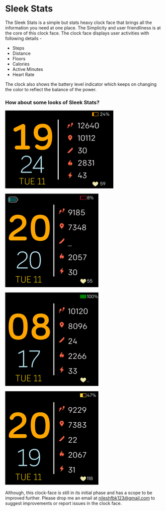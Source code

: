 # Sleek Stats

The Sleek Stats is a simple but stats heavy clock face that brings all the information you need at one place. The Simplicity and user friendliness is at the core of this clock face. The clock face displays user activities with following details - 
  - Steps
  - Distance
  - Floors
  - Calories
  - Active Minutes
  - Heart Rate

The clock also shows the battery level indicator which keeps on changing the color to reflect the balance of the power.

### How about some looks of Sleek Stats?

![Ionic_Clock_Face](screenshot/sleek_clock_face.png)

![Versa_Clock_Face](screenshot/sleek_clock_face-versa.png)

![Versa_Lite_Clock_Face](screenshot/sleek_clock_face-versa-lite.png)

![Versa_2_Clock_Face](screenshot/sleek_clock_face-versa-2.png)

Although, this clock-face is still in its initial phase and has a scope to be improved further. Please drop me an email at <nileshfbk123@gmail.com> to suggest improvements or report issues in the clock face. 